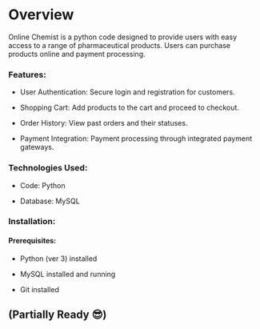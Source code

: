 # Overview

Online Chemist is a python code designed to provide users with easy access to a range of pharmaceutical products. 
Users can purchase products online and payment processing.

### Features:

* User Authentication: Secure login and registration for customers.

* Shopping Cart: Add products to the cart and proceed to checkout.

* Order History: View past orders and their statuses.

* Payment Integration: Payment processing through integrated payment gateways.

### Technologies Used:

* Code: Python

* Database: MySQL

### Installation:

#### Prerequisites:

* Python (ver 3) installed

* MySQL installed and running
 
* Git installed

## (Partially Ready 😎)
